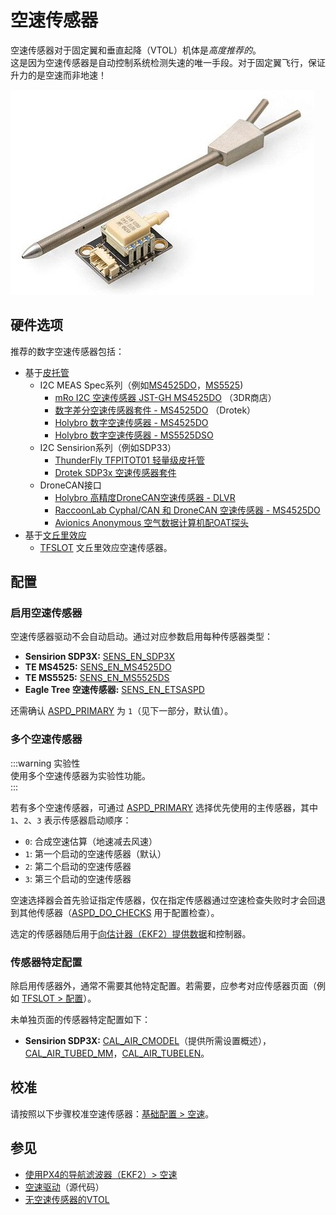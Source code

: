 # 空速传感器

空速传感器对于固定翼和垂直起降（VTOL）机体是*高度推荐的*。  
这是因为空速传感器是自动控制系统检测失速的唯一手段。对于固定翼飞行，保证升力的是空速而非地速！

![数字空速传感器](../../assets/hardware/sensors/airspeed/digital_airspeed_sensor.jpg)

## 硬件选项

推荐的数字空速传感器包括：

- 基于[皮托管](https://en.wikipedia.org/wiki/Pitot_tube)
  - I2C MEAS Spec系列（例如[MS4525DO](https://www.te.com/usa-en/product-CAT-BLPS0002.html)，[MS5525](https://www.te.com/usa-en/product-CAT-BLPS0003.html))
    - [mRo I2C 空速传感器 JST-GH MS4525DO](https://store.3dr.com/mro-i2c-airspeed-sensor-jst-gh-ms4525do/) （3DR商店）  
    - [数字差分空速传感器套件 - MS4525DO](https://store-drotek.com/793-digital-differential-airspeed-sensor-kit-.html) （Drotek）  
    - [Holybro 数字空速传感器 - MS4525DO](https://holybro.com/collections/sensors/products/digital-air-speed-sensor-ms4525do)  
    - [Holybro 数字空速传感器 - MS5525DSO](https://holybro.com/collections/sensors/products/digital-air-speed-sensor-ms5525dso)  
  - I2C Sensirion系列（例如SDP33）  
    - [ThunderFly TFPITOT01 轻量级皮托管](https://docs.thunderfly.cz/avionics/TFPITOT01/)  
    - [Drotek SDP3x 空速传感器套件](https://store-drotek.com/848-sdp3x-airspeed-sensor-kit-sdp33.html)  
  - DroneCAN接口  
    - [Holybro 高精度DroneCAN空速传感器 - DLVR](https://holybro.com/collections/sensors/products/high-precision-dronecan-airspeed-sensor-dlvr)  
    - [RaccoonLab Cyphal/CAN 和 DroneCAN 空速传感器 - MS4525DO](https://raccoonlab.co/tproduct/360882105-652259850171-cyphal-and-dronecan-airspeed-v2)  
    - [Avionics Anonymous 空气数据计算机配OAT探头](https://www.tindie.com/products/avionicsanonymous/uavcan-air-data-computer-airspeed-sensor/)  
- 基于[文丘里效应](https://en.wikipedia.org/wiki/Venturi_effect)
  - [TFSLOT](airspeed_tfslot.md) 文丘里效应空速传感器。

## 配置

### 启用空速传感器

空速传感器驱动不会自动启动。通过对应参数启用每种传感器类型：

- **Sensirion SDP3X:** [SENS_EN_SDP3X](../advanced_config/parameter_reference.md#SENS_EN_SDP3X)  
- **TE MS4525:** [SENS_EN_MS4525DO](../advanced_config/parameter_reference.md#SENS_EN_MS4525DO)  
- **TE MS5525:** [SENS_EN_MS5525DS](../advanced_config/parameter_reference.md#SENS_EN_MS5525DS)  
- **Eagle Tree 空速传感器:** [SENS_EN_ETSASPD](../advanced_config/parameter_reference.md#SENS_EN_ETSASPD)  

还需确认 [ASPD_PRIMARY](../advanced_config/parameter_reference.md#ASPD_PRIMARY) 为 `1`（见下一部分，默认值）。

### 多个空速传感器

:::warning 实验性  
使用多个空速传感器为实验性功能。  
:::

若有多个空速传感器，可通过 [ASPD_PRIMARY](../advanced_config/parameter_reference.md#ASPD_PRIMARY) 选择优先使用的主传感器，其中 `1`、`2`、`3` 表示传感器启动顺序：

- `0`: 合成空速估算（地速减去风速）  
- `1`: 第一个启动的空速传感器（默认）  
- `2`: 第二个启动的空速传感器  
- `3`: 第三个启动的空速传感器  

空速选择器会首先验证指定传感器，仅在指定传感器通过空速检查失败时才会回退到其他传感器（[ASPD_DO_CHECKS](../advanced_config/parameter_reference.md#ASPD_DO_CHECKS) 用于配置检查）。

选定的传感器随后用于[向估计器（EKF2）提供数据](../advanced_config/tuning_the_ecl_ekf.md#airspeed)和控制器。

### 传感器特定配置

除启用传感器外，通常不需要其他特定配置。若需要，应参考对应传感器页面（例如 [TFSLOT > 配置](airspeed_tfslot.md#configuration)）。

未单独页面的传感器特定配置如下：

- **Sensirion SDP3X:** [CAL_AIR_CMODEL](../advanced_config/parameter_reference.md#CAL_AIR_CMODEL)（提供所需设置概述），[CAL_AIR_TUBED_MM](../advanced_config/parameter_reference.md#CAL_AIR_TUBED_MM)，[CAL_AIR_TUBELEN](../advanced_config/parameter_reference.md#CAL_AIR_TUBELEN)。

## 校准

请按照以下步骤校准空速传感器：[基础配置 > 空速](../config/airspeed.md)。

## 参见

- [使用PX4的导航滤波器（EKF2）> 空速](../advanced_config/tuning_the_ecl_ekf.md#airspeed)  
- [空速驱动](https://github.com/PX4/PX4-Autopilot/tree/main/src/drivers/differential_pressure)（源代码）  
- [无空速传感器的VTOL](../config_vtol/vtol_without_airspeed_sensor.md)